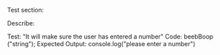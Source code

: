 Test section:

Describe:

Test: "It will make sure the user has entered a number"
Code: beebBoop ("string");
Expected Output: console.log("please enter a number")